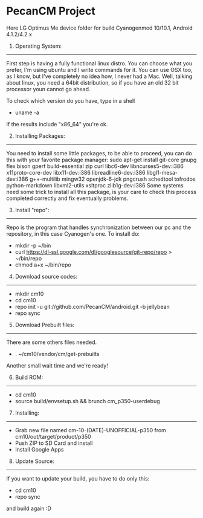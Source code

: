 PecanCM Project
========================
Here LG Optimus Me device folder for build Cyanogenmod 10/10.1, Android 4.1.2/4.2.x

1. Operating System:
--------------------------------
First step is having a fully functional linux distro. You can choose what you prefer, I'm using ubuntu and I write commands for it. You can use OSX too, as I know, but I've completely no idea how, I never had a Mac.
Well, talking about linux, you need a 64bit distribution, so if you have an old 32 bit processor youn cannot go ahead. 

To check which version do you have, type in a shell
- uname -a

If the results include "x86_64" you're ok.

2. Installing Packages:
--------------------------------
You need to install some little packages, to be able to proceed, you can do this with your favorite package manager:
sudo apt-get install git-core gnupg flex bison gperf build-essential zip curl libc6-dev libncurses5-dev:i386 x11proto-core-dev libx11-dev:i386 libreadline6-dev:i386 libgl1-mesa-dev:i386 g++-multilib mingw32 openjdk-6-jdk pngcrush schedtool tofrodos python-markdown libxml2-utils xsltproc zlib1g-dev:i386
Some systems need some trick to install all this package, is your care to check this process completed correctly and fix eventually problems.

3. Install "repo":
--------------------------------
Repo is the program that handles synchronization between our pc and the repository, in this case Cyanogen's one. To install do:
- mkdir -p ~/bin
- curl https://dl-ssl.google.com/dl/googlesource/git-repo/repo > ~/bin/repo
- chmod a+x ~/bin/repo

4. Download source codes:
--------------------------------
- mkdir cm10
- cd cm10
- repo init -u git://github.com/PecanCM/android.git -b jellybean
- repo sync

5. Download Prebuilt files:
--------------------------------
There are some others files needed.
- . ~/cm10/vendor/cm/get-prebuilts

Another small wait time and we're ready!

6. Build ROM:
-------------
- cd cm10
- source build/envsetup.sh && brunch cm_p350-userdebug

7. Installing:
--------------
- Grab new file named cm-10-(DATE)-UNOFFICIAL-p350 from cm10/out/target/product/p350
- Push ZIP to SD Card and install
- Install Google Apps

8. Update Source:
--------------------------------
If you want to update your build, you have to do only this:
- cd cm10
- repo sync

and build again :D
